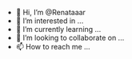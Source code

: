 - 👋 Hi, I’m @Renataaar
- 👀 I’m interested in ...
- 🌱 I’m currently learning ...
- 💞️ I’m looking to collaborate on ...
- 📫 How to reach me ...

<!---
Renataaar/Renataaar is a ✨ special ✨ repository because its `README.md` (this file) appears on your GitHub profile.
You can click the Preview link to take a look at your changes.
--->
